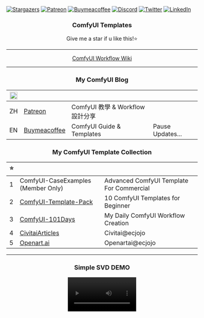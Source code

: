 
[![Stargazers][stars-shield]][stars-url] 
[![Patreon][patreon-shield]][patreon-url] 
[![Buymeacoffee][buymeacoffee-shield]][buymeacoffee-url] 
[![Discord][discord-shield]][discord-url] 
[![Twitter][twitter-shield]][twitter-url] 
[![LinkedIn][linkedin-shield]][linkedin-url]



<div align="center">
  <h3 align="center">ComfyUI Templates</h3>

Give me a star if u like this!⭐

---

[ComfyUI Workflow Wiki](https://github.com/ecjojo/ComfyUI-Templates/wiki)

---
### My ComfyUI Blog
|<img width="20" alt="LANG" src="https://github.com/ecjojo/ComfyUI-Templates/assets/48451938/ca5343ef-a610-49a6-af0a-e5815c186fdd">||||
|---|---|---|---|
|ZH| [Patreon](https://www.patreon.com/ecjojo)| ComfyUI 教學 & Workflow 設計分享 | |
|EN| [Buymeacoffee](https://www.buymeacoffee.com/ecjojo/posts)| ComfyUI Guide & Templates |Pause Updates... |

### My ComfyUI Template Collection
|⭐|||
|---|---|---|
|1| ComfyUI-CaseExamples (Member Only)|Advanced ComfyUI Template For Commercial|
|2| [ComfyUI-Template-Pack](https://github.com/ecjojo/ComfyUI-Templates/tree/main/ComfyUI-Teamplate-Pack) | 10 ComfyUI Templates for Beginner|
|3| [ComfyUI-101Days](https://github.com/ecjojo/ComfyUI-Templates/tree/main/ComfyUI-101Days) |My Daily ComfyUI Workflow Creation|
|4| [CivitaiArticles](https://civitai.com/user/ecjojo/articles) |Civitai@ecjojo|
|5| [Openart.ai](https://openart.ai/workflows/profile/ecjojo) |Openartai@ecjojo|

---
### Simple SVD DEMO

<video src='https://github.com/ecjojo/ComfyUI-Templates/assets/48451938/6c3220de-ff41-411a-a891-27ace749f5a1.mp4' width=180/>
</div>


[stars-shield]: https://img.shields.io/github/stars/ecjojo/ComfyUI-Templates.svg?style=for-the-badge
[stars-url]: https://github.com/ecjojo/ComfyUI-Templates/stargazers
[patreon-shield]: https://img.shields.io/badge/-Patreon-black.svg?style=for-the-badge&logo=patreon&colorB=555
[patreon-url]: https://www.patreon.com/ecjojo
[buymeacoffee-shield]: https://img.shields.io/badge/-Buymeacoffee-black.svg?style=for-the-badge&logo=buymeacoffee&colorB=555
[buymeacoffee-url]: https://www.buymeacoffee.com/ecjojo
[discord-shield]: https://img.shields.io/badge/-Discord-black.svg?style=for-the-badge&logo=discord&colorB=555
[discord-url]: https://discord.gg/qxQMyjkcqE
[twitter-shield]: https://img.shields.io/badge/-Twitter-black.svg?style=for-the-badge&logo=twitter&colorB=555
[twitter-url]: https://twitter.com/ecjojo_ai
[linkedin-shield]: https://img.shields.io/badge/-LinkedIn-black.svg?style=for-the-badge&logo=linkedin&colorB=555
[linkedin-url]: https://www.linkedin.com/in/ec-j-0095a952/

